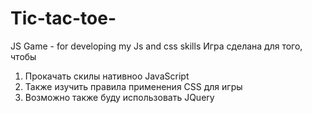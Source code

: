# Tic-tac-toe-
JS Game - for developing my Js and css skills
Игра сделана для того, чтобы 
1. Прокачать скилы нативноо JavaScript
2. Также изучить правила применения CSS для игры
3. Возможно также буду использовать JQuery
